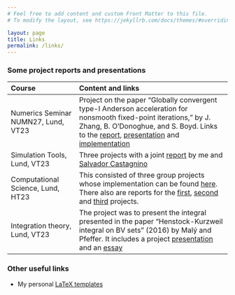```yaml
---
# Feel free to add content and custom Front Matter to this file.
# To modify the layout, see https://jekyllrb.com/docs/themes/#overriding-theme-defaults

layout: page
title: Links
permalink: /links/
---
```


### Some project reports and presentations

| Course | Content and links |
|:--- |:----|
| Numerics Seminar NUMN27, Lund, VT23| Project on the paper “Globally convergent type-I Anderson acceleration for nonsmooth fixed-point iterations,” by J. Zhang, B. O’Donoghue, and S. Boyd. Links to the [report](https://github.com/TheoKoppenhoefer/numerics-seminar-VT23/blob/main/Report/Report_TheoKoppenhoefer.pdf), [presentation](https://github.com/TheoKoppenhoefer/numerics-seminar-VT23/blob/main/Presentation/Presentation_TheoKoppenhoefer.pdf) and [implementation](https://github.com/TheoKoppenhoefer/numerics-seminar-VT23) |
| Simulation Tools, Lund, VT23| Three projects with a joint [report](Report/Report_SalvadorTheo.pdf) by me and [Salvador Castagnino](https://github.com/salvaCasta276) |
| Computational Science, Lund, HT23| This consisted of three group projects whose implementation can be found [here](https://github.com/TheoKoppenhoefer/computational-science-HT23/blob/main/Project1/Report_Theo/Report/Report_TheoKoppenhoefer.pdf). There also are reports for the [first](https://github.com/TheoKoppenhoefer/computational-science-HT23/blob/main/Project1/Report_Theo/Report/Report_TheoKoppenhoefer.pdf), [second](https://github.com/TheoKoppenhoefer/computational-science-HT23/blob/main/Project2/Report_Theo/Report_TheoKoppenhoefer.pdf) and [third](https://github.com/TheoKoppenhoefer/computational-science-HT23/blob/main/Project3/Report_Theo/Report_TheoKoppenhoefer.pdf) projects. |
| Integration theory, Lund, VT23|  The project was to present the integral presented in the paper “Henstock-Kurzweil integral on BV sets” (2016) by Malý and Pfeffer. It includes a project [presentation](https://github.com/TheoKoppenhoefer/integration-theory-VT23/blob/main/Presentation/Presentation_TheoKoppenhoefer.pdf) and an [essay](https://github.com/TheoKoppenhoefer/integration-theory-VT23/blob/main/Report/Essay_TheoKoppenhoefer.pdf)|

### Other useful links
* My personal [LaTeX templates](https://github.com/TheoKoppenhoefer/latex-templates)



